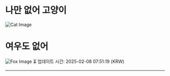 
# 나만 없어 고양이

![Cat Image](https://cdn2.thecatapi.com/images/bsn.jpg)

# 여우도 없어
![Fox Image](https://randomfox.ca/images/39.jpg)
⏳ 업데이트 시간: 2025-02-08 07:51:19 (KRW)

---
